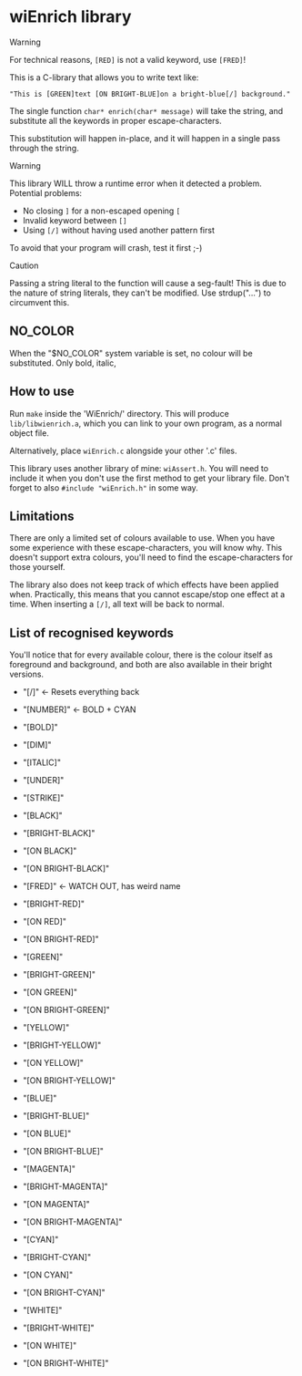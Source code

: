 # wiEnrich library
> [!WARNING]
> For technical reasons, `[RED]` is not a valid keyword, use `[FRED]`!

This is a C-library that allows you to write text like:
```
"This is [GREEN]text [ON BRIGHT-BLUE]on a bright-blue[/] background."
```

The single function `char* enrich(char* message)` will take the string,
and substitute all the keywords in proper escape-characters.

This substitution will happen in-place,
and it will happen in a single pass through the string.

> [!WARNING]
> This library WILL throw a runtime error when it detected a problem.
> Potential problems:
>   - No closing `]` for a non-escaped opening `[`
>   - Invalid keyword between `[]`
>   - Using `[/]` without having used another pattern first
>
> To avoid that your program will crash, test it first ;-)

> [!CAUTION]
> Passing a string literal to the function will cause a seg-fault!
> This is due to the nature of string literals, they can't be modified.
> Use strdup("...") to circumvent this.


## NO\_COLOR
When the "$NO\_COLOR" system variable is set,
no colour will be substituted. Only bold, italic,


## How to use
Run `make` inside the 'WiEnrich/' directory.
This will produce `lib/libwienrich.a`, which you can link to your own program,
as a normal object file.

Alternatively, place `wiEnrich.c` alongside your other '.c' files.

This library uses another library of mine: `wiAssert.h`.
You will need to include it when you don't use the first method to get your
library file.
Don't forget to also `#include "wiEnrich.h"` in some way.


## Limitations
There are only a limited set of colours available to use.
When you have some experience with these escape-characters,
you will know why.
This doesn't support extra colours,
you'll need to find the escape-characters for those yourself.

The library also does not keep track of which effects have been applied when.
Practically, this means that you cannot escape/stop one effect at a time.
When inserting a `[/]`, all text will be back to normal.


## List of recognised keywords
You'll notice that for every available colour,
there is the colour itself as foreground and background,
and both are also available in their bright versions.

- "[/]"             <- Resets everything back
- "[NUMBER]"        <- BOLD + CYAN
- "[BOLD]"
- "[DIM]"
- "[ITALIC]"
- "[UNDER]"
- "[STRIKE]"

- "[BLACK]"
- "[BRIGHT-BLACK]"
- "[ON BLACK]"
- "[ON BRIGHT-BLACK]"

- "[FRED]"          <- WATCH OUT, has weird name
- "[BRIGHT-RED]"
- "[ON RED]"
- "[ON BRIGHT-RED]"

- "[GREEN]"
- "[BRIGHT-GREEN]"
- "[ON GREEN]"
- "[ON BRIGHT-GREEN]"

- "[YELLOW]"
- "[BRIGHT-YELLOW]"
- "[ON YELLOW]"
- "[ON BRIGHT-YELLOW]"

- "[BLUE]"
- "[BRIGHT-BLUE]"
- "[ON BLUE]"
- "[ON BRIGHT-BLUE]"

- "[MAGENTA]"
- "[BRIGHT-MAGENTA]"
- "[ON MAGENTA]"
- "[ON BRIGHT-MAGENTA]"

- "[CYAN]"
- "[BRIGHT-CYAN]"
- "[ON CYAN]"
- "[ON BRIGHT-CYAN]"

- "[WHITE]"
- "[BRIGHT-WHITE]"
- "[ON WHITE]"
- "[ON BRIGHT-WHITE]"
